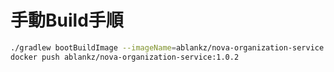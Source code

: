 # 手動Build手順

``` sh
./gradlew bootBuildImage --imageName=ablankz/nova-organization-service:1.0.2
docker push ablankz/nova-organization-service:1.0.2
```